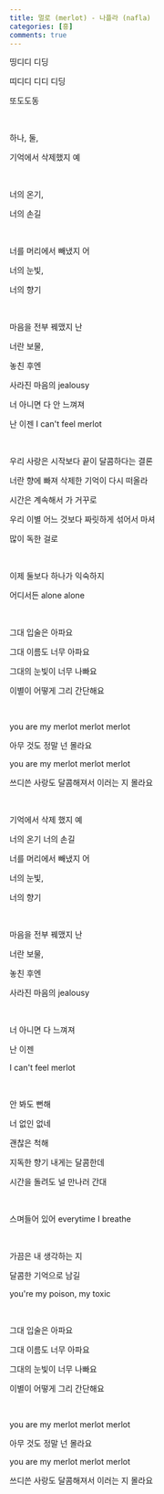```yaml
---
title: 멀로 (merlot) - 나플라 (nafla)
categories: [흥]
comments: true
---
```


띵디디 디딩

띠디디 디디 디딩

또도도동

​

하나, 둘,

기억에서 삭제했지 예

​

너의 온기,

너의 손길

​

너를 머리에서 빼냈지 어

너의 눈빛,

너의 향기

​

마음을 전부 꿰맸지 난

너란 보물,

놓친 후엔

사라진 마음의 jealousy

너 아니면 다 안 느껴져

난 이젠 I can't feel  merlot

​

우리 사랑은 시작보다 끝이 달콤하다는 결론

너란 향에 빠져 삭제한 기억이 다시 떠올라

시간은 계속해서 가 거꾸로

우리 이별 어느 것보다 짜릿하게 섞어서 마셔

많이 독한 걸로

​

이제 둘보다 하나가 익숙하지

어디서든 alone alone

​

그대 입술은 아파요

그대 이름도 너무 아파요

그대의 눈빛이 너무 나빠요

이별이 어떻게 그리 간단해요

​

you are my merlot merlot merlot

아무 것도 정말 넌 몰라요

you are my merlot merlot merlot

쓰디쓴 사랑도 달콤해져서 이러는 지 몰라요

​

기억에서 삭제 했지 예

너의 온기 너의 손길

너를 머리에서 빼냈지 어

너의 눈빛,

너의 향기

​

마음을 전부 꿰맸지 난

너란 보물,

놓친 후엔

사라진 마음의 jealousy

​

너 아니면 다 느껴져

난 이젠

I can't feel merlot

​

안 봐도 뻔해

너 없인 없네

괜찮은 척해

지독한 향기 내게는 달콤한데

시간을 돌려도 널 만나러 간대

​

스며들어 있어 everytime I breathe

​

가끔은 내 생각하는 지

달콤한 기억으로 남길

you're my poison, my toxic

​

그대 입술은 아파요

그대 이름도 너무 아파요

그대의 눈빛이 너무 나빠요

이별이 어떻게 그리 간단해요

​

you are my merlot merlot merlot

아무 것도 정말 넌 몰라요

you are my merlot merlot merlot

쓰디쓴 사랑도 달콤해져서 이러는 지 몰라요
